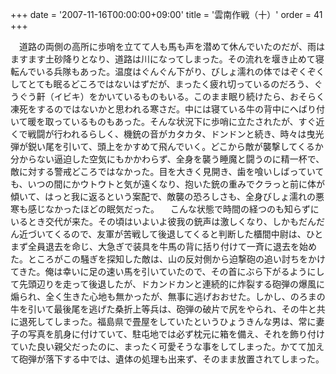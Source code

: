 +++
date = '2007-11-16T00:00:00+09:00'
title = '雲南作戦（十）'
order = 41
+++

　道路の両側の高所に歩哨を立てて人も馬も声を潜めて休んでいたのだが、雨はますます土砂降りとなり、道路は川になってしまった。その流れを堰き止めて寝転んでいる兵隊もあった。温度はぐんぐん下がり、びしょ濡れの体ではぞくぞくしてとても眠るどころではないはずだが、まったく疲れ切っているのだろう、ぐうぐう鼾（イビキ）をかいているものもいる。このまま眠り続けたら、おそらく凍死をするのではないかと思われる寒さだ。中には寝ている牛の背中にへばり付いて暖を取っているものもあった。そんな状況下に歩哨に立たされたが、すぐ近くで戦闘が行われるらしく、機銃の音がカタカタ、ドンドンと続き、時々は曳光弾が鋭い尾を引いて、頭上をかすめて飛んでいく。どこから敵が襲撃してくるか分からない逼迫した空気にもかかわらず、全身を襲う睡魔と闘うのに精一杯で、敵に対する警戒どころではなかった。目を大きく見開き、歯を喰いしばっていても、いつの間にかウトウトと気が遠くなり、抱いた銃の重みでクラっと前に体が傾いて、はっと我に返るという案配で、敵襲の恐ろしさも、全身びしょ濡れの悪寒も感じなかったほどの眠気だった。
　こんな状態で時間の経つのも知らずにいるとき交代が来た。その頃はいよいよ彼我の銃声は激しくなり、しかもだんだん近づいてくるので、友軍が苦戦して後退してくると判断した櫃間中尉は、ひとまず全員退去を命じ、大急ぎで装具を牛馬の背に括り付けて一斉に退去を始めた。ところがこの騒ぎを探知した敵は、山の反対側から迫撃砲の追い討ちをかけてきた。俺は幸いに足の速い馬を引いていたので、その首にぶら下がるようにして先頭辺りを走って後退したが、ドカンドカンと連続的に炸裂する砲弾の爆風に煽られ、全く生きた心地も無かったが、無事に逃げおおせた。しかし、のろまの牛を引いて最後尾を逃げた桑折上等兵は、砲弾の破片で尻をやられ、その牛と共に退死してしまった。福島県で畳屋をしていたというひょうきんな男は、常に妻子の写真を肌身に付けていて、駐屯地では必ず枕元に箱を備え、それを飾り付けていた良い親父だったのに、まったく可愛そうな事をしてしまった。かてて加えて砲弾が落下する中では、遺体の処理も出来ず、そのまま放置されてしまった。
